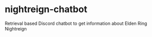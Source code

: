 # nightreign-chatbot
Retrieval based Discord chatbot to get information about Elden Ring Nightreign
